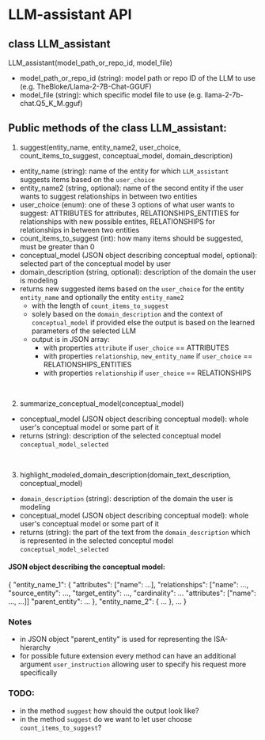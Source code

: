 # LLM-assistant API

## class LLM_assistant
LLM_assistant(model_path_or_repo_id, model_file)
- model_path_or_repo_id (string): model path or repo ID of the LLM to use (e.g. TheBloke/Llama-2-7B-Chat-GGUF)
- model_file (string): which specific model file to use (e.g. llama-2-7b-chat.Q5_K_M.gguf)

## Public methods of the class LLM_assistant:

1) suggest(entity_name, entity_name2, user_choice, count_items_to_suggest, conceptual_model, domain_description)

- entity_name (string): name of the entity for which `LLM_assistant` suggests items based on the `user_choice`
- entity_name2 (string, optional): name of the second entity if the user wants to suggest relationships in between two entities
- user_choice (enum): one of these 3 options of what user wants to suggest: ATTRIBUTES for attributes, RELATIONSHIPS_ENTITIES for relationships with new possible entites, RELATIONSHIPS for relationships in between two entities
- count_items_to_suggest (int): how many items should be suggested, must be greater than 0
- conceptual_model (JSON object describing conceptual model, optional): selected part of the conceptual model by user
- domain_description (string, optional): description of the domain the user is modeling
- returns new suggested items based on the `user_choice` for the entity `entity_name` and optionally the entity `entity_name2`
	- with the length of `count_items_to_suggest`
	- solely based on the `domain_description` and the context of `conceptual_model` if provided else the output is based on the learned parameters of the selected LLM
	- output is in JSON array:
	 	- with properties `attribute` if `user_choice` == ATTRIBUTES
		- with properties `relationship`, `new_entity_name` if `user_choice` == RELATIONSHIPS_ENTITIES
		- with properties `relationship` if `user_choice` == RELATIONSHIPS

<br />

2) summarize_conceptual_model(conceptual_model)

- conceptual_model (JSON object describing conceptual model): whole user's conceptual model or some part of it
- returns (string): description of the selected conceptual model `conceptual_model_selected`

  
<br />

3) highlight_modeled_domain_description(domain_text_description, conceptual_model)

- `domain_description` (string): description of the domain the user is modeling
- conceptual_model (JSON object describing conceptual model): whole user's conceptual model or some part of it
- returns (string): the part of the text from the `domain_description` which is represented in the selected conceptul model `conceptual_model_selected`



#### JSON object describing the conceptual model:

{
	"entity_name_1":
	{
		"attributes": ["name": ...],
	  	"relationships": ["name": ..., "source_entity": ..., "target_entity": ..., "cardinality": ... "attributes": ["name": ..., ...]]
		"parent_entity": ...
	},
	"entity_name_2":
	{
		...
	},
	...
}

### Notes
- in JSON object "parent_entity" is used for representing the ISA-hierarchy
- for possible future extension every method can have an additional argument `user_instruction` allowing user to specify his request more specifically

### TODO:
- in the method `suggest` how should the output look like?
- in the method `suggest` do we want to let user choose `count_items_to_suggest`?